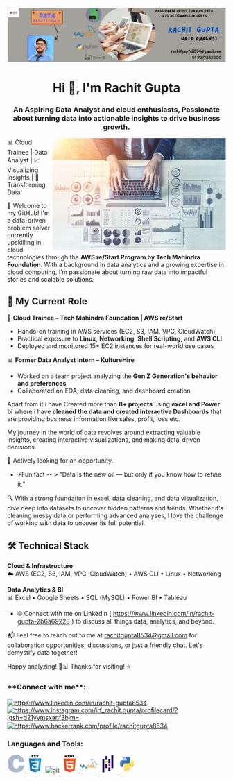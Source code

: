 ![logo](https://github.com/rachit7217/rachit7217/blob/main/Banner%20with%20photo%20arrow.png)

<h1 align="center">Hi 👋, I'm Rachit Gupta</h1>
<h3 align="center">An Aspiring Data Analyst and cloud enthusiasts, Passionate about turning data into actionable insights to drive business growth.</h3>
<img align="right" alt="coding" width="400" src="https://github.com/rachit7217/rachit7217/blob/main/Data-Analyst-in-2023-738x476.jpg">

 📊 Cloud Trainee | Data Analyst | 📈 Visualizing Insights | 🧮 Transforming Data

 🌟 Welcome to my GitHub! I'm a data-driven problem solver currently upskilling in cloud technologies through the **AWS re/Start Program by Tech Mahindra Foundation**. With a background in data analytics and a growing expertise in cloud computing, I’m passionate about turning raw data into impactful stories and scalable solutions.

 ## 🔧 My Current Role

🚀 **Cloud Trainee – Tech Mahindra Foundation | AWS re/Start**  
- Hands-on training in AWS services (EC2, S3, IAM, VPC, CloudWatch)  
- Practical exposure to **Linux**, **Networking**, **Shell Scripting**, and **AWS CLI**  
- Deployed and monitored 15+ EC2 instances for real-world use cases  


📊 **Former Data Analyst Intern – KultureHire**  
- Worked on a team project analyzing the **Gen Z Generation's behavior and preferences**  
- Collaborated on EDA, data cleaning, and dashboard creation

Apart from it i have Created more than **8+ projects**  using **excel and Power bi** where i have  **cleaned the data and created interactive Dashboards** that are providing business information like sales, profit, loss etc.  

My journey in the world of data revolves around extracting valuable insights, creating interactive visualizations, and making data-driven decisions.

💼 Actively looking for an opportunity.
 - ⚡Fun fact -- > “Data is the new oil — but only if you know how to refine it.”

🔍 With a strong foundation in excel, data cleaning, and data visualization, I dive deep into datasets to uncover hidden patterns and trends. Whether it's 
    cleaning messy data or performing advanced analyses, I love the challenge of working with data to uncover its full potential.

## 🛠️ Technical Stack

**Cloud & Infrastructure**  
☁️ AWS (EC2, S3, IAM, VPC, CloudWatch) • AWS CLI • Linux • Networking  

**Data Analytics & BI**  
📊 Excel • Google Sheets • SQL (MySQL) • Power BI • Tableau 

 - 🌐 Connect with me on LinkedIn ( https://www.linkedin.com/in/rachit-gupta-2b6a69228 ) to discuss all things data, analytics, and beyond.

📬 Feel free to reach out to me at rachitgupta8534@gmail.com for collaboration opportunities, discussions, or just a friendly chat. Let's demystify data together!

Happy analyzing! 🚀📊
Thanks for visiting! ⭐

<h3 align="left">**Connect with me**:</h3>
<p align="left">
<a href="https://www.linkedin.com/in/rachit-gupta8534" target="blank"><img align="center" src="https://raw.githubusercontent.com/rahuldkjain/github-profile-readme-generator/master/src/images/icons/Social/linked-in-alt.svg" alt="https://www.linkedin.com/in/rachit-gupta8534" height="30" width="40" /></a>
<a href="https://www.instagram.com/irf_rachit.gupta/profilecard/?igsh=d21yymsxanf3bjm=" target="blank"><img align="center" src="https://raw.githubusercontent.com/rahuldkjain/github-profile-readme-generator/master/src/images/icons/Social/instagram.svg" alt="https://www.instagram.com/irf_rachit.gupta/profilecard/?igsh=d21yymsxanf3bjm=" height="30" width="40" /></a>
<a href="https://www.hackerrank.com/profile/rachit8534" target="blank"><img align="center" src="https://raw.githubusercontent.com/rahuldkjain/github-profile-readme-generator/master/src/images/icons/Social/hackerrank.svg" alt="https://www.hackerrank.com/profile/rachitgupta8534" height="30" width="40" /></a>
</p>

<h3 align="left">Languages and Tools:</h3>
<p align="left"> <a href="https://www.cprogramming.com/" target="_blank" rel="noreferrer"> <img src="https://raw.githubusercontent.com/devicons/devicon/master/icons/c/c-original.svg" alt="c" width="40" height="40"/> </a> <a href="https://www.w3schools.com/css/" target="_blank" rel="noreferrer"> <img src="https://raw.githubusercontent.com/devicons/devicon/master/icons/css3/css3-original-wordmark.svg" alt="css3" width="40" height="40"/> </a> <a href="https://git-scm.com/" target="_blank" rel="noreferrer"> <img src="https://www.vectorlogo.zone/logos/git-scm/git-scm-icon.svg" alt="git" width="40" height="40"/> </a> <a href="https://www.w3.org/html/" target="_blank" rel="noreferrer"> <img src="https://raw.githubusercontent.com/devicons/devicon/master/icons/html5/html5-original-wordmark.svg" alt="html5" width="40" height="40"/> </a> <a href="https://www.mysql.com/" target="_blank" rel="noreferrer"> <img src="https://raw.githubusercontent.com/devicons/devicon/master/icons/mysql/mysql-original-wordmark.svg" alt="mysql" width="40" height="40"/> </a> <a href="https://pandas.pydata.org/" target="_blank" rel="noreferrer"> <img src="https://raw.githubusercontent.com/devicons/devicon/2ae2a900d2f041da66e950e4d48052658d850630/icons/pandas/pandas-original.svg" alt="pandas" width="40" height="40"/> </a> <a href="https://www.python.org" target="_blank" rel="noreferrer"> <img src="https://raw.githubusercontent.com/devicons/devicon/master/icons/python/python-original.svg" alt="python" width="40" height="40"/> </a> </p>
